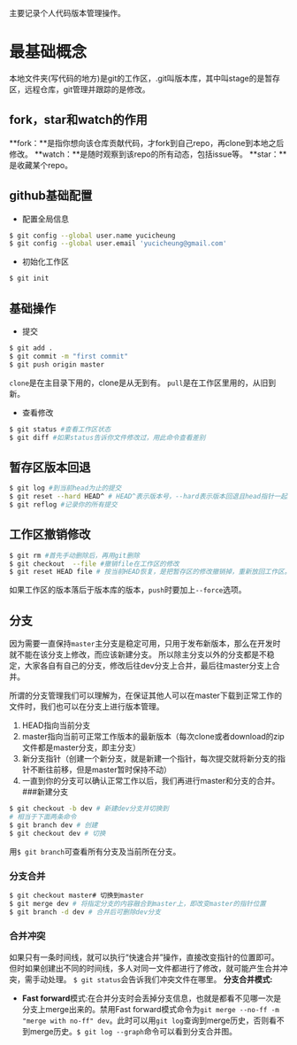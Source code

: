 主要记录个人代码版本管理操作。
# 最基础概念
本地文件夹(写代码的地方)是git的工作区，.git叫版本库，其中叫stage的是暂存区，远程仓库，git管理并跟踪的是修改。
## fork，star和watch的作用
**fork：**是指你想向该仓库贡献代码，才fork到自己repo，再clone到本地之后修改。
**watch：**是随时观察到该repo的所有动态，包括issue等。
**star：**是收藏某个repo。
## github基础配置
- 配置全局信息
```bash
$ git config --global user.name yucicheung
$ git config --global user.email 'yucicheung@gmail.com'
```
- 初始化工作区
```bash
$ git init
```
## 基础操作
- 提交
```bash
$ git add .
$ git commit -m "first commit"
$ git push origin master
```
`clone`是在主目录下用的，clone是从无到有。
`pull`是在工作区里用的，从旧到新。

- 查看修改
```bash
$ git status #查看工作区状态
$ git diff #如果status告诉你文件修改过，用此命令查看差别
```
## 暂存区版本回退
```bash
$ git log #到当前head为止的提交
$ git reset --hard HEAD^ # HEAD^表示版本号，--hard表示版本回退且head指针一起回退
$ git reflog #记录你的所有提交
```
## 工作区撤销修改
```bash
$ git rm #首先手动删除后，再用git删除
$ git checkout  --file #撤销file在工作区的修改
$ git reset HEAD file # 按当前HEAD恢复，是把暂存区的修改撤销掉，重新放回工作区。（所以git reset既可以撤销暂存区的修改，也可以回退版本）
```
如果工作区的版本落后于版本库的版本，`push`时要加上`--force`选项。

## 分支
因为需要一直保持`master`主分支是稳定可用，只用于发布新版本，那么在开发时就不能在该分支上修改，而应该新建分支。
所以除主分支以外的分支都是不稳定，大家各自有自己的分支，修改后往dev分支上合并，最后往master分支上合并。

所谓的分支管理我们可以理解为，在保证其他人可以在master下载到正常工作的文件时，我们也可以在分支上进行版本管理。
1. HEAD指向当前分支
2. master指向当前可正常工作版本的最新版本（每次clone或者download的zip文件都是master分支，即主分支）
3. 新分支指针（创建一个新分支，就是新建一个指针，每次提交就将新分支的指针不断往前移，但是master暂时保持不动）
4. 一直到你的分支可以确认正常工作以后，我们再进行master和分支的合并。
###新建分支
```bash
$ git checkout -b dev # 新建dev分支并切换到
# 相当于下面两条命令
$ git branch dev # 创建
$ git checkout dev # 切换
```
用`$ git branch`可查看所有分支及当前所在分支。 
### 分支合并
```bash
$ git checkout master# 切换到master
$ git merge dev # 将指定分支的内容融合到master上，即改变master的指针位置
$ git branch -d dev # 合并后可删除dev分支
```
### 合并冲突
如果只有一条时间线，就可以执行“快速合并”操作，直接改变指针的位置即可。
但时如果创建出不同的时间线，多人对同一文件都进行了修改，就可能产生合并冲突，需手动处理。
`$ git status`会告诉我们冲突文件在哪里。
**分支合并模式:**
- **Fast forward**模式:在合并分支时会丢掉分支信息，也就是都看不见哪一次是分支上merge出来的。禁用Fast forward模式命令为`git merge --no-ff -m "merge with no-ff" dev`。此时可以用`git log`查询到merge历史，否则看不到merge历史。`$ git log --graph`命令可以看到分支合并图。
